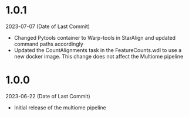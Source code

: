 # 1.0.1

2023-07-07 (Date of Last Commit)

* Changed Pytools container to Warp-tools in StarAlign and updated command paths accordingly
* Updated the CountAlignments task in the FeatureCounts.wdl to use a new docker image. This change does not affect the Multiome pipeline


# 1.0.0
2023-06-22 (Date of Last Commit)

* Initial release of the multiome pipeline

